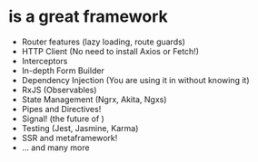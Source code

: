 # <Angular /> is a great framework

<v-clicks depth="2">

- Router features (lazy loading, route guards)
- HTTP Client (No need to install Axios or Fetch!)
- Interceptors
- In-depth Form Builder
- Dependency Injection (You are using it in <React /> without knowing it)
- RxJS (Observables)
- State Management (Ngrx, Akita, Ngxs)
- Pipes and Directives!
- Signal! (the future of <Angular/>)
- Testing (Jest, Jasmine, Karma)
- SSR and metaframework!
- ... and many more

</v-clicks>